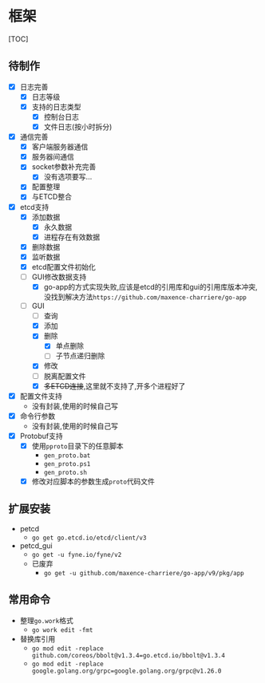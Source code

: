 # 框架

[TOC]

## 待制作

- [x] 日志完善
	- [x] 日志等级
	- [x] 支持的日志类型
		- [x] 控制台日志
		- [x] 文件日志(按小时拆分)
- [x] 通信完善
	- [x] 客户端服务器通信
	- [x] 服务器间通信
	- [x] socket参数补充完善
		- [x] 没有选项要写...
	- [x] 配置整理
	- [x] 与ETCD整合
- [x] etcd支持
	- [x] 添加数据
		- [x] 永久数据
		- [x] 进程存在有效数据
	- [x] 删除数据
	- [x] 监听数据
	- [x] etcd配置文件初始化
	- [ ] GUI修改数据支持
		- [x] go-app的方式实现失败,应该是etcd的引用库和gui的引用库版本冲突,没找到解决方法`https://github.com/maxence-charriere/go-app`
	- [ ] GUI
		- [ ] 查询
		- [x] 添加
		- [x] 删除
			- [x] 单点删除
			- [ ] 子节点递归删除
		- [x] 修改
		- [ ] 脱离配置文件
		- [x] ~~多ETCD连接~~,这里就不支持了,开多个进程好了
- [x] 配置文件支持
	- 没有封装,使用的时候自己写
- [x] 命令行参数
	- 没有封装,使用的时候自己写
- [x] Protobuf支持
	- [x] 使用`pproto`目录下的任意脚本
		- `gen_proto.bat`
		- `gen_proto.ps1`
		- `gen_proto.sh`
	- [x] 修改对应脚本的参数生成`proto`代码文件

## 扩展安装

- petcd
	- `go get go.etcd.io/etcd/client/v3`
- petcd_gui
	- `go get -u fyne.io/fyne/v2`
	- 已废弃
		- `go get -u github.com/maxence-charriere/go-app/v9/pkg/app`

## 常用命令

- 整理`go.work`格式
	- `go work edit -fmt`
- 替换库引用
	- `go mod edit -replace github.com/coreos/bbolt@v1.3.4=go.etcd.io/bbolt@v1.3.4`
	- `go mod edit -replace google.golang.org/grpc=google.golang.org/grpc@v1.26.0`
